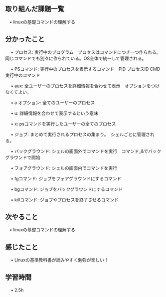 ## 取り組んだ課題一覧
           
 　• linuxの基礎コマンドの理解する
    
## 分かったこと

　 • プロセス: 実行中のプログラム　プロセスはコマンドにつき一つ作られる。　同じコマンドでも別々に作られている。OS全体で統一して管理される。

　 •  PSコマンド: 実行中のプロセスを表示するコマンド　PID プロセスID CMD 実行中のコマンド

　 • aux: 全ユーザーのプロセスを詳細情報を合わせて表示　オプションをつけなくてよい。

　 • a オプション: 全てのユーザーのプロセス

　 • u: 詳細情報を合わせて表示するという意味

　 • x: psコマンドを実行したユーザーの全てのプロセス

　 • ジョブ: まとめて実行されるプロセスの集まり。　シェルごとに管理される。

　 • バックグラウンド: シェルの画面外でコマンドを実行　コマンド_&でバックグラウンドで開始

　 • フォアグラウンド: シェルの画面内でコマンドを実行

　 • fgコマンド: ジョブをフォアグラウンドにするコマンド

　 • bgコマンド: ジョブをバックグラウンドにするコマンド

　 • killコマンド: ジョブやプロセスを終了させるコマンド

## 次やること　
           
 　• linuxの基礎コマンドの理解する

## 感じたこと

　 • Linuxの基準教科書が読みやすく勉強が楽しい！


## 学習時間

　 • 2.5h